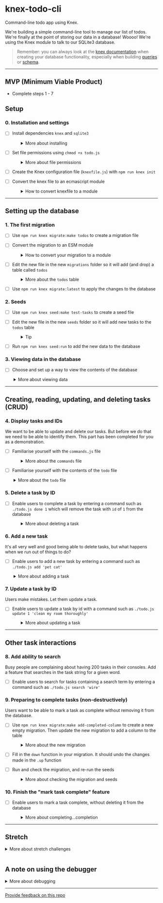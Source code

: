 # knex-todo-cli

Command-line todo app using Knex.

We're building a simple command-line tool to manage our list of todos. We're finally at the point of storing our data in a database! Woooo! We're using the Knex module to talk to our SQLite3 database.

> Remember: you can always look at the [knex documentation](https://knexjs.org/) when creating your database functionality, especially when building [queries](https://knexjs.org/guide/query-builder.html) or [schema](https://knexjs.org/guide/schema-builder.html).

---

## MVP (Minimum Viable Product)
- Complete steps 1 - 7


## Setup

### 0. Installation and settings

- [ ] Install dependencies `knex` and `sqlite3`
  <details style="padding-left: 2em">
    <summary>More about installing</summary>

  You can do them both at once like this.

  ```sh
  npm install knex sqlite3
  ```

  </details>

- [ ] Set file permissions using `chmod +x todo.js`
  <details style="padding-left: 2em">
    <summary>More about file permissions</summary>

  Since this is a CLI (command-line interface) tool, instead of running our app using `node todo.js list`, we'd like to be able to run it like any other utility/script on our computer to make it easier to use. Running `chmod +x todo.js` in your terminal adds the executable flag to the file. Now you can run it in your console using `./todo.js list`. This means our programme will begin with the `todo.js` file.

  Note: if you run `./todo.js list` now, you will get an error because we still need to complete some more steps before we can show the contents of our database.
  </details>

- [ ] Create the Knex configuration file (`knexfile.js`) with `npm run knex init`
- [ ] Convert the knex file to an ecmascript module
  <details style="padding-left: 2em">
    <summary>How to convert knexfile to a module</summary>

    To be an ESM module, we just replace:

    ```js
    module.exports = {
    ```

    with:

    ```js
    export default {
    ```
  </details>



---

## Setting up the database

### 1. The first migration

- [ ] Use `npm run knex migrate:make todos` to create a migration file
- [ ] Convert the migration to an ESM module
  <details style="padding-left: 2em">
    <summary>How to convert your migration to a module</summary>

    To convert our migration functions we just replace this..

    ```js
    exports.up = function (knex) { 
    ```

    ... with

    ```js
    export function up(knex) {
    ```

    and replace ...

    ```js
    exports.down = function (knex) { 
    ```

    ... with

    ```js
    export function down(knex) {
    ```

  </details>
	

- [ ] Edit the new file in the new `migrations` folder so it will add (and drop) a table called `todos`
  <details style="padding-left: 2em">
    <summary>More about the <code>todos</code> table</summary>

  It should have the following fields:
  _ `id` (auto incrementing)
  _ `task`: string

  The documentation for [`dropTable`](http://knexjs.org/#Schema-dropTable) might be helpful.
  </details>

- [ ] Use `npm run knex migrate:latest` to apply the changes to the database

### 2. Seeds

- [ ] Use `npm run knex seed:make test-tasks` to create a seed file
- [ ] Edit the new file in the new `seeds` folder so it will add new tasks to the `todos` table
  <details style="padding-left: 2em">
    <summary>Tip</summary>
  First, we need to convert it to an ESM module by changing from this:

  ```js
  exports.seed = async function (knex) {
  ```

  to this...

  ```js
  export async function seed(knex) {
  ```

  The documentation for [`del`](http://knexjs.org/#Builder-del%20/%20delete) and [`insert`](http://knexjs.org/#Builder-insert) might be helpful.
  </details>

- [ ] Run `npm run knex seed:run` to add the new data to the database

### 3. Viewing data in the database

- [ ] Choose and set up a way to view the contents of the database
<details style="padding-left: 2em">
  <summary>More about viewing data</summary>
  
  There are a number of different options for peeking into your SQLite database. We recommend you use the SQLite Viewer VS Code extension. Alternatively, you can install a desktop application, such as the [DB Browser for SQLite](https://sqlitebrowser.org/) (installed on the campus computers) or [DBeaver](https://dbeaver.io) (great for all of the common relational databases - not just SQLite). Or you can use an online tool such as this [SQLite Viewer](https://inloop.github.io/sqlite-viewer/).
</details>

---

## Creating, reading, updating, and deleting tasks (CRUD)

### 4. Display tasks and IDs

We want to be able to update and delete our tasks. But before we do that we need to be able to identify them. This part has been completed for you as a demonstration.

- [ ] Familiarise yourself with the `commands.js` file
  <details style="padding-left: 2em">
    <summary>More about the <code>commands</code> file</summary>

  If you type `./todo.js list` in your terminal, this should output a list of tasks. The input + output should look like this:

  ```sh
  $ ./todo.js list

  1: vacuum
  2: buy groceries
  ```

  Notice two things about this example:

  - the commands are all separated into a different module, so that `todo` just calls a `require`d function from `commands.js`
  - `commands.js` has a **dependency** on `db.js` to interact with the database, but `todo` does not (it doesn't need it)
  </details>

- [ ] Familiarise yourself with the contents of the `todo` file
<details style="padding-left: 2em">
  <summary>More about the <code>todo</code> file</summary>
  
  In particular, what is `process.argv`? And how is it being used to get the command (`cmd`) that was typed (in our example, `list`)?
  
  Start by using `console.log` to explore this, and try adding more inputs to see how that changes the result (i.e. `./todo.js list hello testing 123`)
</details>

### 5. Delete a task by ID

- [ ] Enable users to complete a task by entering a command such as `./todo.js done 1` which will remove the task with `id` of `1` from the database
  <details style="padding-left: 2em">
    <summary>More about deleting a task</summary>

  You'll want to add a new function in `db.js` that can delete a row given its `id`. Look how the other functions work. You might need to review promises.

  To use the new function, add a function in `commands.js` called `deleteTodo` (or similar). Remember that you will need to pass an argument through from the `todo` module to so you can tell your DB function which task to delete. You likely want to pass the id as the **first** parameter to `deleteTodo`, as below. This is so the optional db parameter can be safely omitted.

  ```
  function deleteTodo(id, db = connection) {}
  ```

  **Additional hint**: accessing that `userInputs` array might come in handy right about now...

  If it helps, look at how the `list` function is structured to give you some ideas. What is happening with those `catch` and `finally` bits of code? What happens when you remove the `finally` block?
  </details>

### 6. Add a new task

It's all very well and good being able to delete tasks, but what happens when we run out of things to do?

- [ ] Enable users to add a new task by entering a command such as `./todo.js add 'pet cat'`
<details style="padding-left: 2em">
  <summary>More about adding a task</summary>
  
  You will need to add a function to `db.js` so we can insert a new task into our database, and also add a function to `commands.js` (that we will then call from our `todo` file) to make use of this.
</details>

### 7. Update a task by ID

Users make mistakes. Let them update a task.

- [ ] Enable users to update a task by id with a command such as `./todo.js update 1 'clean my room thoroughly'`
  <details style="padding-left: 2em">
    <summary>More about updating a task</summary>

  As before, add a function to `db.js` that does the actual updating of the database. Then add a function to `commands.js` that makes use of it.
  </details>

---

## Other task interactions

### 8. Add ability to search

Busy people are complaining about having 200 tasks in their consoles. Add a feature that searches in the task string for a given word.

- [ ] Enable users to search for tasks containing a search term by entering a command such as `./todo.js search 'wire'`

### 9. Preparing to complete tasks (non-destructively)

Users want to be able to mark a task as complete without removing it from the database.

- [ ] Use `npm run knex migrate:make add-completed-column` to create a new empty migration. Then update the new migration to add a column to the table
  <details style="padding-left: 2em">
    <summary>More about the new migration</summary>

  The documentation for [`knex.schema.table`](http://knexjs.org/guide/schema-builder.html#table) might be helpful when modifying an existing table.

  What data type should we use to store our new field(s)?
  </details>

- [ ] Fill in the `down` function in your migration. It should undo the changes made in the `.up` function

- [ ] Run and check the migration, and re-run the seeds
  <details style="padding-left: 2em">
    <summary>More about checking the migration and seeds</summary>

  1. Run `npm run knex migrate:latest` to run the new migration applying the changes to the database. If you don't get any errors, inspect the database in the SQLite Manager (The application called DB Browser for SQLite that you set up in section 3). Is it what you expected? What happened to existing data in the database?
  1. Run `npm run knex migrate:rollback` and look in your database.
  1. Run `npm run knex migrate:latest` and look again.
  1. Run `npm run knex seed:run` and look again.

### 10. Finish the "mark task complete" feature

- [ ] Enable users to mark a task complete, without deleting it from the database
  <details style="padding-left: 2em">
    <summary>More about completing...completion</summary>

  It's up to you to decide how far you want to go with this. Should listing all the tasks show completed and uncompleted tasks? Maybe you should add the task completed status when printing
  out a task. Maybe you can filter by completed when listing?
  </details>

---

## Stretch

<details>
  <summary>More about stretch challenges</summary>
  
  What is the next feature that would make this tool more useful for you? A priority field? Sorting? Tags? Archival? Whatever it is, add it!
</details>
<br />

## A note on using the debugger

<details>
  <summary>More about debugging</summary>

You'll find this challenge already has debugging set up for you, if you would like to use it. However, it won't start working until you complete the initial setup steps below! In addition, because we're debugging a **console** program, you'll need to change the `args` property in you debugger configuration to the actual command you'd like to debug. For example,

```json
  "program": "${workspaceFolder}/todo.js",
  "args": [
      "done",
      "1"
  ]
```

would debug the `./todo.js done 1` command. Ask a teacher for help if you're not sure!

</details>

---

[Provide feedback on this repo](https://docs.google.com/forms/d/e/1FAIpQLSfw4FGdWkLwMLlUaNQ8FtP2CTJdGDUv6Xoxrh19zIrJSkvT4Q/viewform?usp=pp_url&entry.1958421517=knex-todo-cli)
